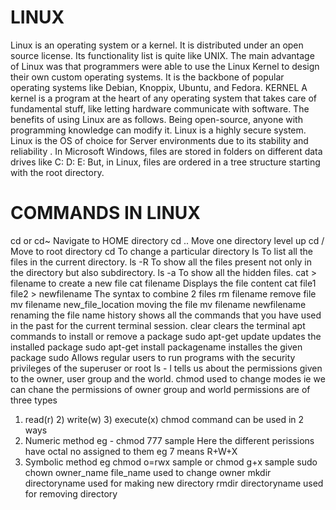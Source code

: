 # LINUX
Linux is an operating system or a kernel. It is distributed under an open source license. Its functionality list is quite like UNIX.
The main advantage of Linux was that programmers were able to use the Linux Kernel to design their own custom operating systems. 
It is the backbone of popular operating systems like Debian, Knoppix, Ubuntu, and Fedora.
KERNEL
 A kernel is a program at the heart of any operating system that takes care of fundamental stuff, like letting hardware communicate with software.
 The benefits of using Linux are as follows.
 Being open-source, anyone with programming knowledge can modify it.
 Linux is a highly secure system. 
 Linux is the OS of choice for Server environments due to its stability and reliability .
 In Microsoft Windows, files are stored in folders on different data drives like C: D: E:
But, in Linux, files are ordered in a tree structure starting with the root directory.


 
 # COMMANDS IN LINUX
 
 cd or cd~  Navigate to HOME directory
 cd ..      Move one directory level up
 cd /       Move to root directory
 cd         To change a particular directory
 ls         To list all the files in the current directory.
ls -R       To show all the files present not only in the directory but also subdirectory.
ls -a       To show all the hidden files.
cat > filename                   to create a new file 
cat filename                      Displays the file content
cat file1 file2 > newfilename    The syntax to combine 2 files
rm filename                       remove file
mv filename new_file_location     moving the file
mv filename newfilename           renaming the file name
history                           shows all the commands that you have used in the past for the current terminal session.
clear                             clears the terminal
apt                               commands to install or remove a package
sudo apt-get update               updates the installed package
sudo apt-get install packagename  installes the given package
sudo                              Allows regular users to run programs with the security privileges of the superuser or root
ls - l                            tells us about the permissions given to the owner, user group and the world.
chmod                             used to change modes ie we can chane the permissions of owner group and world
permissions are of three types 
1) read(r) 2) write(w) 3) execute(x)
chmod command can be used in 2 ways
1) Numeric method eg - chmod 777 sample
Here the different perissions have octal no assigned to them eg 7 means R+W+X
2) Symbolic method eg chmod o=rwx sample or chmod g+x sample
sudo chown owner_name file_name       used to change owner
mkdir directoryname                   used for making new directory
rmdir directoryname                   used for removing directory






